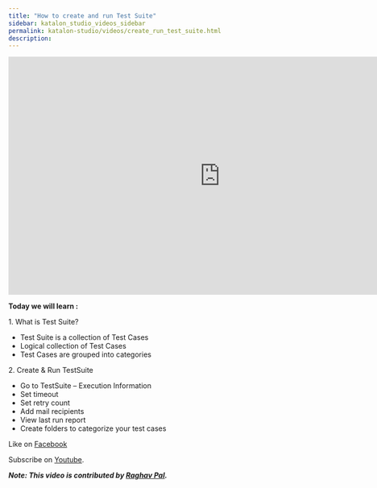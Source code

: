 ```yaml
---
title: "How to create and run Test Suite"
sidebar: katalon_studio_videos_sidebar
permalink: katalon-studio/videos/create_run_test_suite.html
description: 
---
```

<iframe width="840" height="473" src="https://www.youtube.com/embed/dniwCknLG4s?feature=oembed" frameborder="0" allow="autoplay; encrypted-media" allowfullscreen="">&nbsp;</iframe>

**Today we will learn :**

1\. What is Test Suite?

*   Test Suite is a collection of Test Cases
*   Logical collection of Test Cases
*   Test Cases are grouped into categories

2\. Create & Run TestSuite

*   Go to TestSuite – Execution Information
*   Set timeout
*   Set retry count
*   Add mail recipients
*   View last run report
*   Create folders to categorize your test cases

Like on [Facebook](https://www.facebook.com/automationstepbystep/)

Subscribe on [Youtube](https://www.youtube.com/channel/UCTt7pyY-o0eltq14glaG5dg).

**_Note: This video is contributed by [Raghav Pal](https://www.youtube.com/channel/UCTt7pyY-o0eltq14glaG5dg)._**